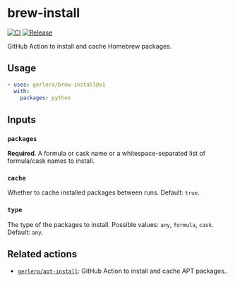 # brew-install

[![CI](https://github.com/gerlero/brew-install/actions/workflows/ci.yml/badge.svg)](https://github.com/gerlero/brew-install/actions/workflows/ci.yml)
[![Release](https://github.com/gerlero/brew-install/actions/workflows/update-tags.yml/badge.svg)](https://github.com/gerlero/brew-install/actions/workflows/update-tags.yml)

GitHub Action to install and cache Homebrew packages.

## Usage

```yaml
- uses: gerlero/brew-install@v1
  with:
    packages: python
```

## Inputs

### `packages`

**Required**. A formula or cask name or a whitespace-separated list of formula/cask names to install.

### `cache`

Whether to cache installed packages between runs. Default: `true`.

### `type`

The type of the packages to install. Possible values: `any`, `formula`, `cask`. Default: `any`.

## Related actions

- [`gerlero/apt-install`](https://github.com/gerlero/apt-install): GitHub Action to install and cache APT packages..

